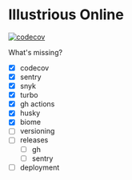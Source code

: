# Illustrious Online

[![codecov](https://codecov.io/gh/Illustrious-Online/illustrious.online/graph/badge.svg?token=5T3N4K13S9)](https://codecov.io/gh/Illustrious-Online/illustrious.online)

What's missing?
- [x] codecov
- [x] sentry
- [x] snyk
- [x] turbo
- [x] gh actions
- [x] husky
- [x] biome
- [ ] versioning
- [ ] releases
  - [ ] gh
  - [ ] sentry
- [ ] deployment